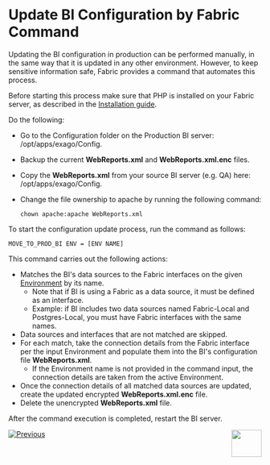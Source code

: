 # Update BI Configuration by Fabric Command

Updating the BI configuration in production can be performed manually, in the same way that it is updated in any other environment. However, to keep sensitive information safe, Fabric provides a command that automates this process.

Before starting this process make sure that PHP is installed on your Fabric server, as described in the [Installation guide](\98_maintenance_and_operational\BI_Installation\01_BI_Installation_on_Linux.md).

Do the following:

* Go to the Configuration folder on the Production BI server: /opt/apps/exago/Config.

* Backup the current **WebReports.xml** and **WebReports.xml.enc** files.

* Copy the **WebReports.xml** from your source BI server (e.g. QA) here:  /opt/apps/exago/Config.

* Change the file ownership to apache by running the following command:

  ~~~
  chown apache:apache WebReports.xml
  ~~~

To start the configuration update process, run the command as follows:

~~~
MOVE_TO_PROD_BI ENV = [ENV NAME]
~~~

This command carries out the following actions:

* Matches the BI's data sources to the Fabric interfaces on the given [Environment](/articles/25_environments/01_environments_overview.md) by its name.
  * Note that if BI is using a Fabric as a data source, it must be defined as an interface.
  * Example: if BI includes two data sources named Fabric-Local and Postgres-Local, you must have Fabric interfaces with the same names.
* Data sources and interfaces that are not matched are skipped. 
* For each match, take the connection details from the Fabric interface per the input Environment and populate them into the BI's configuration file **WebReports.xml**.
  * If the Environment name is not provided in the command input, the connection details are taken from the active Environment. 
* Once the connection details of all matched data sources are updated, create the updated encrypted **WebReports.xml.enc** file.
* Delete the unencrypted **WebReports.xml** file.

After the command execution is completed, restart the BI server.




[![Previous](/articles/images/Previous.png)](08_moving_from_dev_to_prod.md)[<img align="right" width="60" height="54" src="/articles/images/Next.png">](10_restrict_access_to_BI_Admin.md)
